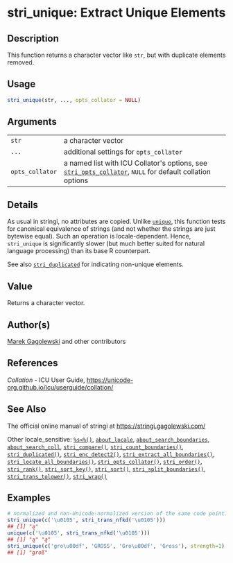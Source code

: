 # stri\_unique: Extract Unique Elements

## Description

This function returns a character vector like `str`, but with duplicate elements removed.

## Usage

```r
stri_unique(str, ..., opts_collator = NULL)
```

## Arguments

|                 |                                                                                                                                                             |
|-----------------|-------------------------------------------------------------------------------------------------------------------------------------------------------------|
| `str`           | a character vector                                                                                                                                          |
| `...`           | additional settings for `opts_collator`                                                                                                                     |
| `opts_collator` | a named list with <span class="pkg">ICU</span> Collator\'s options, see [`stri_opts_collator`](stri_opts_collator.md), `NULL` for default collation options |

## Details

As usual in <span class="pkg">stringi</span>, no attributes are copied. Unlike [`unique`](https://stat.ethz.ch/R-manual/R-devel/library/base/html/unique.html), this function tests for canonical equivalence of strings (and not whether the strings are just bytewise equal). Such an operation is locale-dependent. Hence, `stri_unique` is significantly slower (but much better suited for natural language processing) than its base R counterpart.

See also [`stri_duplicated`](stri_duplicated.md) for indicating non-unique elements.

## Value

Returns a character vector.

## Author(s)

[Marek Gagolewski](https://www.gagolewski.com/) and other contributors

## References

*Collation* - ICU User Guide, <https://unicode-org.github.io/icu/userguide/collation/>

## See Also

The official online manual of <span class="pkg">stringi</span> at <https://stringi.gagolewski.com/>

Other locale\_sensitive: [`%s<%()`](+25s+3C+25.md), [`about_locale`](about_locale.md), [`about_search_boundaries`](about_search_boundaries.md), [`about_search_coll`](about_search_coll.md), [`stri_compare()`](stri_compare.md), [`stri_count_boundaries()`](stri_count_boundaries.md), [`stri_duplicated()`](stri_duplicated.md), [`stri_enc_detect2()`](stri_enc_detect2.md), [`stri_extract_all_boundaries()`](stri_extract_boundaries.md), [`stri_locate_all_boundaries()`](stri_locate_boundaries.md), [`stri_opts_collator()`](stri_opts_collator.md), [`stri_order()`](stri_order.md), [`stri_rank()`](stri_rank.md), [`stri_sort_key()`](stri_sort_key.md), [`stri_sort()`](stri_sort.md), [`stri_split_boundaries()`](stri_split_boundaries.md), [`stri_trans_tolower()`](stri_trans_casemap.md), [`stri_wrap()`](stri_wrap.md)

## Examples




```r
# normalized and non-Unicode-normalized version of the same code point:
stri_unique(c('\u0105', stri_trans_nfkd('\u0105')))
## [1] "ą"
unique(c('\u0105', stri_trans_nfkd('\u0105')))
## [1] "ą" "ą"
stri_unique(c('gro\u00df', 'GROSS', 'Gro\u00df', 'Gross'), strength=1)
## [1] "groß"
```
